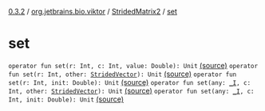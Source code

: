 [0.3.2](../../index.md) / [org.jetbrains.bio.viktor](../index.md) / [StridedMatrix2](index.md) / [set](.)

# set

`operator fun set(r: Int, c: Int, value: Double): Unit` [(source)](https://github.com/JetBrains-Research/viktor/blob/0.3.2/src/main/kotlin/org/jetbrains/bio/viktor/StridedMatrix2.kt#L44)
`operator fun set(r: Int, other: `[`StridedVector`](../-strided-vector/index.md)`): Unit` [(source)](https://github.com/JetBrains-Research/viktor/blob/0.3.2/src/main/kotlin/org/jetbrains/bio/viktor/StridedMatrix2.kt#L87)
`operator fun set(r: Int, init: Double): Unit` [(source)](https://github.com/JetBrains-Research/viktor/blob/0.3.2/src/main/kotlin/org/jetbrains/bio/viktor/StridedMatrix2.kt#L89)
`operator fun set(any: `[`_I`](../_-i.md)`, c: Int, other: `[`StridedVector`](../-strided-vector/index.md)`): Unit` [(source)](https://github.com/JetBrains-Research/viktor/blob/0.3.2/src/main/kotlin/org/jetbrains/bio/viktor/StridedMatrix2.kt#L98)
`operator fun set(any: `[`_I`](../_-i.md)`, c: Int, init: Double): Unit` [(source)](https://github.com/JetBrains-Research/viktor/blob/0.3.2/src/main/kotlin/org/jetbrains/bio/viktor/StridedMatrix2.kt#L100)